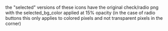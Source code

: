 the "selected" versions of these icons have the original check/radio png
with the selected_bg_color applied at 15% opacity (in the case of radio buttons
this only applies to colored pixels and not transparent pixels in the corner)
